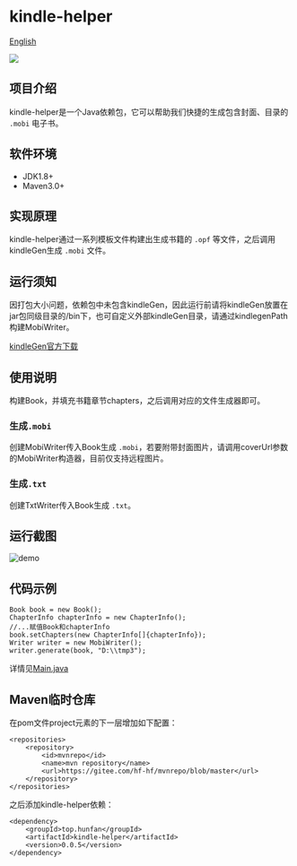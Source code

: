 # kindle-helper

[English](https://github.com/hf-hf/kindle-helper/tree/master/README_EN.md)

<p align="left">
    <a>
    	<img src="https://img.shields.io/badge/JDK-1.8+-brightgreen.svg" >
    </a>
</p>

## 项目介绍
kindle-helper是一个Java依赖包，它可以帮助我们快捷的生成包含封面、目录的 `.mobi` 电子书。

## 软件环境
- JDK1.8+
- Maven3.0+

## 实现原理
kindle-helper通过一系列模板文件构建出生成书籍的 `.opf` 等文件，之后调用kindleGen生成 `.mobi` 文件。

## 运行须知
因打包大小问题，依赖包中未包含kindleGen，因此运行前请将kindleGen放置在jar包同级目录的/bin下，也可自定义外部kindleGen目录，请通过kindlegenPath构建MobiWriter。

[kindleGen官方下载](https://www.amazon.com/gp/feature.html?docId=1000765211)

## 使用说明
构建Book，并填充书籍章节chapters，之后调用对应的文件生成器即可。

### 生成`.mobi`
创建MobiWriter传入Book生成 `.mobi`，若要附带封面图片，请调用coverUrl参数的MobiWriter构造器，目前仅支持远程图片。

### 生成`.txt`
创建TxtWriter传入Book生成 `.txt`。

## 运行截图
![demo](/images/demo.gif)

## 代码示例
```
Book book = new Book();
ChapterInfo chapterInfo = new ChapterInfo();
//...赋值Book和chapterInfo
book.setChapters(new ChapterInfo[]{chapterInfo});
Writer writer = new MobiWriter();
writer.generate(book, "D:\\tmp3");
```
详情见[Main.java](/src/test/java/top/hunfan/kindle/Main.java)

## Maven临时仓库
在pom文件project元素的下一层增加如下配置：

```
<repositories>
    <repository>
        <id>mvnrepo</id>
        <name>mvn repository</name>
        <url>https://gitee.com/hf-hf/mvnrepo/blob/master</url>
    </repository>
</repositories>
```

之后添加kindle-helper依赖：

```
<dependency>
    <groupId>top.hunfan</groupId>
    <artifactId>kindle-helper</artifactId>
    <version>0.0.5</version>
</dependency>
```
